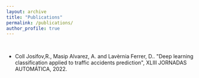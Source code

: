 ```yaml
---
layout: archive
title: "Publications"
permalink: /publications/
author_profile: true
---
```


<div class="column"><h2></h2>
<ul>
  <li>Coll Josifov,R., Masip Alvarez, A. and Lavèrnia Ferrer, D.. "Deep learning classification applied to traffic accidents prediction", XLIII JORNADAS AUTOMÁTICA, 2022. </li>
</ul>


